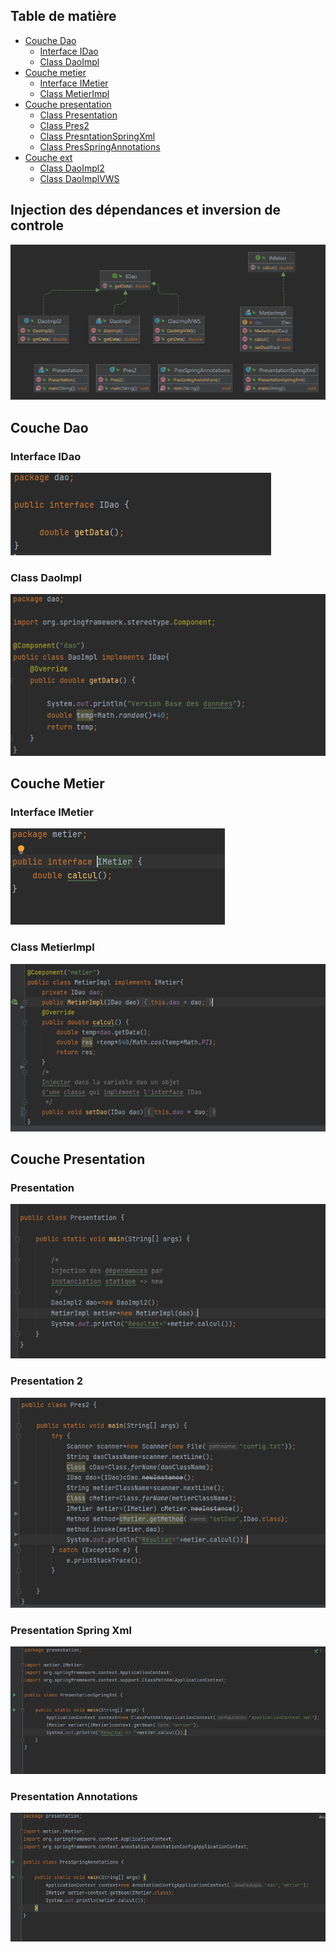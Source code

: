 <h2>Table de matière</h2>
<ul>
    <li><a href="#dao">Couche Dao</a> 
        <ul><li><a href="#idao">Interface IDao</a></li>
        <li><a href="#impldao">Class DaoImpl</a></li></ul>
    </li>
   
<li><a href="metier">Couche metier</a>
        <ul><li><a href="imetier">Interface IMetier</a></li>
        <li><a href="implmetier">Class MetierImpl</a></li></ul>
 </li>
<li><a href="#pres">Couche presentation</a>
        <ul><li><a href="#pres1">Class Presentation</a></li>
        <li><a href="#pres2">Class Pres2</a></li>
        <li><a href="#presxml">Class PresntationSpringXml</a></li>
        <li><a href="#presanno">Class PresSpringAnnotations</a></li></ul>
    </li>
    <li><a href="ext">Couche ext</a>
        <ul><li><a href="impl2">Class DaoImpl2</a></li>
        <li><a href="implvws">Class DaoImplVWS</a></li></ul>
</li></ul>

<h2>Injection des dépendances et inversion de controle</h2>
<img src="captures/TP_IOC.png">
<h2 id="dao">Couche Dao</h2>
<h3 id="idao">Interface IDao</h3>
<img src="captures/Idao.PNG">
<h3 id="impldao">Class DaoImpl</h3>
<img src="captures/DaoImpl.PNG">

<h2 id="metier">Couche Metier</h2>
<h3 id="imetier">Interface IMetier</h3>
<img src="captures/imetier.PNG">
<h3 id="implmetier">Class MetierImpl</h3>
<img src="captures/metierimpl.PNG">

<h2 id="pres">Couche Presentation</h2>
<h3 id="pres1">Presentation</h3>
<img src="captures/pres1.PNG">
<h3 id="pres2">Presentation 2</h3>
<img src="captures/pres2.PNG">
<h3 id="presxml">Presentation Spring Xml</h3>
<img src="captures/presxml.PNG">
<h3 id="presanno">Presentation Annotations</h3>
<img src="captures/presanno.PNG">

